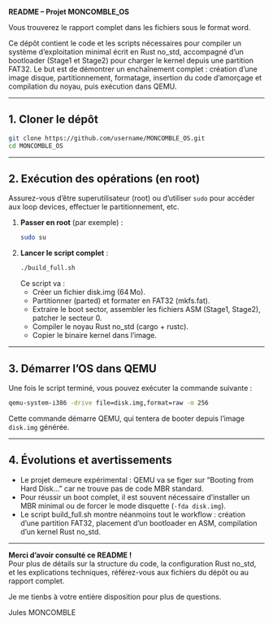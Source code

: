 **README – Projet MONCOMBLE_OS**

Vous trouverez le rapport complet dans les fichiers sous le format word.

Ce dépôt contient le code et les scripts nécessaires pour compiler un système d’exploitation minimal écrit en Rust no_std, accompagné d’un bootloader (Stage1 et Stage2) pour charger le kernel depuis une partition FAT32. Le but est de démontrer un enchaînement complet : création d’une image disque, partitionnement, formatage, insertion du code d’amorçage et compilation du noyau, puis exécution dans QEMU.

---

## 1. Cloner le dépôt

```bash
git clone https://github.com/username/MONCOMBLE_OS.git
cd MONCOMBLE_OS
```

---

## 2. Exécution des opérations (en root)

Assurez-vous d’être superutilisateur (root) ou d’utiliser `sudo` pour accéder aux loop devices, effectuer le partitionnement, etc.

1. **Passer en root** (par exemple) :  
   ```bash
   sudo su
   ```
2. **Lancer le script complet** :  
   ```bash
   ./build_full.sh
   ```
   Ce script va :
   - Créer un fichier disk.img (64 Mo).  
   - Partitionner (parted) et formater en FAT32 (mkfs.fat).  
   - Extraire le boot sector, assembler les fichiers ASM (Stage1, Stage2), patcher le secteur 0.  
   - Compiler le noyau Rust no_std (cargo + rustc).  
   - Copier le binaire kernel dans l’image.

---

## 3. Démarrer l’OS dans QEMU

Une fois le script terminé, vous pouvez exécuter la commande suivante :

```bash
qemu-system-i386 -drive file=disk.img,format=raw -m 256
```

Cette commande démarre QEMU, qui tentera de booter depuis l’image `disk.img` générée.

---

## 4. Évolutions et avertissements

- Le projet demeure expérimental : QEMU va se figer sur “Booting from Hard Disk…” car ne trouve pas de code MBR standard.  
- Pour réussir un boot complet, il est souvent nécessaire d’installer un MBR minimal ou de forcer le mode disquette (`-fda disk.img`).  
- Le script build_full.sh montre néanmoins tout le workflow : création d’une partition FAT32, placement d’un bootloader en ASM, compilation d’un kernel Rust no_std.

---

**Merci d’avoir consulté ce README !**  
Pour plus de détails sur la structure du code, la configuration Rust no_std, et les explications techniques, référez-vous aux fichiers du dépôt ou au rapport complet. 

Je me tienbs à votre entière disposition pour plus de questions.

Jules MONCOMBLE
